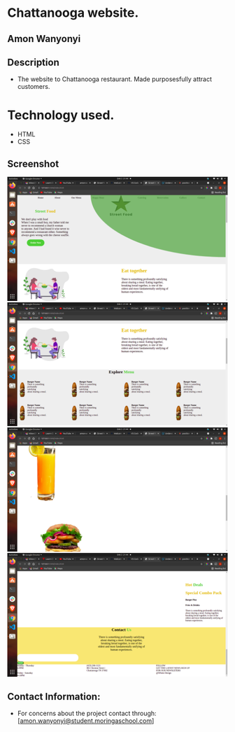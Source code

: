 # Chattanooga website.
## Amon Wanyonyi
## Description
* The website to Chattanooga restaurant. Made purposesfully attract customers.
# Technology used.
* HTML
* CSS

## Screenshot
<img src="Assets/scr.png">
<img src="Assets/scr1.png">
<img src="Assets/scr2.png">
<img src="Assets/scr3.png">

## Contact Information:
- For concerns about the project contact through:
[amon.wanyonyi@student.moringaschool.com]